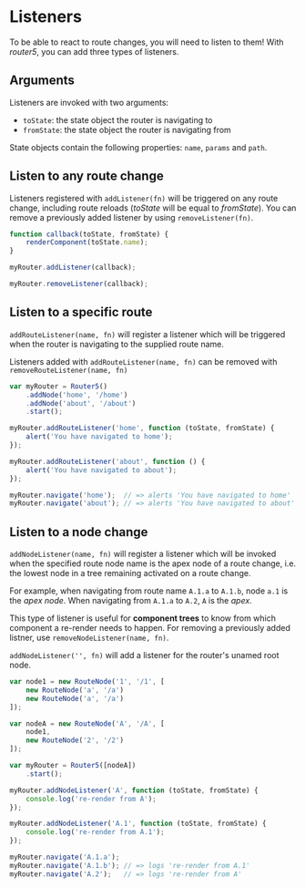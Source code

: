 # Listeners

To be able to react to route changes, you will need to listen to them! With _router5_, you can
add three types of listeners.

## Arguments

Listeners are invoked with two arguments:

- `toState`: the state object the router is navigating to
- `fromState`: the state object the router is navigating from

State objects contain the following properties: `name`, `params` and `path`.


## Listen to any route change

Listeners registered with `addListener(fn)` will be triggered on any route change, including route reloads (_toState_
will be equal to _fromState_). You can remove a previously added listener by using `removeListener(fn)`.

```javascript
function callback(toState, fromState) {
    renderComponent(toState.name);
}

myRouter.addListener(callback);

myRouter.removeListener(callback);
```

## Listen to a specific route

`addRouteListener(name, fn)` will register a listener which will be triggered when the router is navigating to
the supplied route name.

Listeners added with `addRouteListener(name, fn)` can be removed with `removeRouteListener(name, fn)`

```javascript
var myRouter = Router5()
    .addNode('home', '/home')
    .addNode('about', '/about')
    .start();

myRouter.addRouteListener('home', function (toState, fromState) {
    alert('You have navigated to home');
});

myRouter.addRouteListener('about', function () {
    alert('You have navigated to about');
});

myRouter.navigate('home');  // => alerts 'You have navigated to home'
myRouter.navigate('about'); // => alerts 'You have navigated to about'
```


## Listen to a node change

`addNodeListener(name, fn)` will register a listener which will be invoked when the specified route node name
is the apex node of a route change, i.e. the lowest node in a tree remaining activated on a route change.

For example, when navigating from route name `A.1.a` to `A.1.b`, node `a.1` is the _apex node_. When navigating
from `A.1.a` to `A.2`, `A` is the _apex_.

This type of listener is useful for __component trees__ to know from which component a re-render
needs to happen. For removing a previously added listner, use `removeNodeListener(name, fn)`.

`addNodeListener('', fn)` will add a listener for the router's unamed root node.

```javascript
var node1 = new RouteNode('1', '/1', [
    new RouteNode('a', '/a')
    new RouteNode('a', '/a')
]);

var nodeA = new RouteNode('A', '/A', [
    node1,
    new RouteNode('2', '/2')
]);

var myRouter = Router5([nodeA])
    .start();

myRouter.addNodeListener('A', function (toState, fromState) {
    console.log('re-render from A');
});

myRouter.addNodeListener('A.1', function (toState, fromState) {
    console.log('re-render from A.1');
});

myRouter.navigate('A.1.a');
myRouter.navigate('A.1.b'); // => logs 're-render from A.1'
myRouter.navigate('A.2');   // => logs 're-render from A'
```

